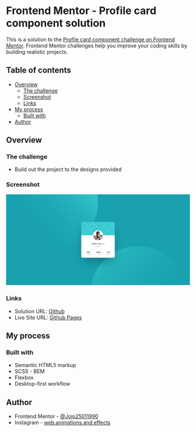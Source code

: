 # Frontend Mentor - Profile card component solution

This is a solution to the [Profile card component challenge on Frontend Mentor](https://www.frontendmentor.io/challenges/profile-card-component-cfArpWshJ). Frontend Mentor challenges help you improve your coding skills by building realistic projects.

## Table of contents

-   [Overview](#overview)
    -   [The challenge](#the-challenge)
    -   [Screenshot](#screenshot)
    -   [Links](#links)
-   [My process](#my-process)
    -   [Built with](#built-with)
-   [Author](#author)

## Overview

### The challenge

-   Build out the project to the designs provided

### Screenshot

![](./profile-card.png)

### Links

-   Solution URL: [Github](https://your-solution-url.com)
-   Live Site URL: [Github Pages](https://your-live-site-url.com)

## My process

### Built with

-   Semantic HTML5 markup
-   SCSS - BEM
-   Flexbox
-   Desktop-first workflow

## Author

-   Frontend Mentor - [@Jojo25011990](https://www.frontendmentor.io/profile/Jojo25011990)
-   Instagram - [web.animations.and.effects](https://www.instagram.com/web.animations.and.effects/)
